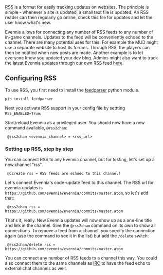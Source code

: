 [](How-to-connect-your-game-to-an-external-RSS-feed.)

[RSS](http://en.wikipedia.org/wiki/RSS) is a format for easily tracking updates on websites. The principle is simple - whenever a site is updated, a small text file is updated. An RSS reader can then regularly go online, check this file for updates and let the user know what's new. 

Evennia allows for connecting any number of RSS feeds to any number of in-game channels. Updates to the feed will be conveniently echoed to the channel. There are many potential uses for this: For example the MUD might use a separate website to host its forums. Through RSS, the players can then be notified when new posts are made. Another example is to let everyone know you updated your dev blog. Admins might also want to track the latest Evennia updates through our own RSS feed [here](http://code.google.com/feeds/p/evennia/updates/basic).

## Configuring RSS

To use RSS, you first need to install the [feedparser](http://code.google.com/p/feedparser/) python module.

    pip install feedparser

Next you activate RSS support in your config file by settting `RSS_ENABLED=True`. 

Start/reload Evennia as a privileged user. You should now have a new command available, `@rss2chan`: 

     @rss2chan <evennia_channel> = <rss_url>

### Setting up RSS, step by step

You can connect RSS to any Evennia channel, but for testing, let's set up a new channel "rss".

     @ccreate rss = RSS feeds are echoed to this channel!

Let's connect Evennia's code-update feed to this channel. The RSS url for evennia updates is `https://github.com/evennia/evennia/commits/master.atom`, so let's add that:

     @rss2chan rss = https://github.com/evennia/evennia/commits/master.atom

That's it, really. New Evennia updates will now show up as a one-line title and link in the channel. Give the `@rss2chan` command on its own to show all connections. To remove a feed from a channel, you specify the connection again (use the command to see it in the list) but add the `/delete` switch: 

     @rss2chan/delete rss = https://github.com/evennia/evennia/commits/master.atom

You can connect any number of RSS feeds to a channel this way. You could also connect them to the same channels as [IRC](IRC.md) to have the feed echo to external chat channels as well. 
